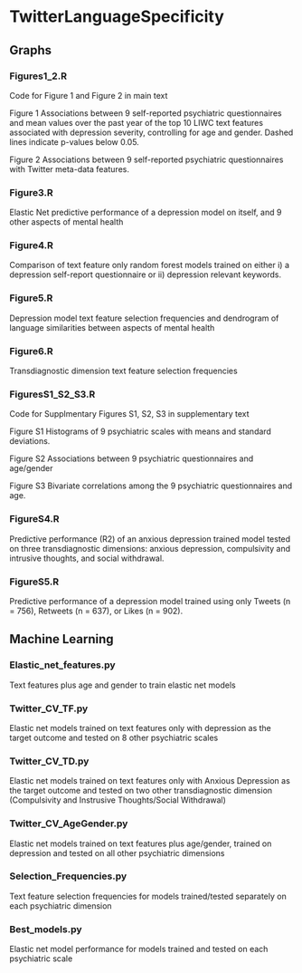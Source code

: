 # TwitterLanguageSpecificity

## Graphs

### Figures1_2.R

Code for Figure 1 and Figure 2 in main text 

Figure 1
Associations between 9 self-reported psychiatric questionnaires and mean values over the past year of the top 10 LIWC text features associated with depression severity, controlling for age and gender. Dashed lines indicate p-values below 0.05.  

Figure 2
Associations between 9 self-reported psychiatric questionnaires with Twitter meta-data features.

### Figure3.R

Elastic Net predictive performance of a depression model on itself, and  9 other aspects of mental health 

### Figure4.R

Comparison of text feature only random forest models trained on either i) a depression self-report questionnaire or ii) depression relevant keywords. 

### Figure5.R

Depression  model text feature selection frequencies and dendrogram of language similarities between aspects of mental health

### Figure6.R

Transdiagnostic dimension text feature selection frequencies 

### FiguresS1_S2_S3.R

Code for Supplmentary Figures S1, S2, S3 in supplementary text 

Figure S1
Histograms of 9 psychiatric scales with means and standard deviations. 

Figure S2 
Associations between 9 psychiatric questionnaires and age/gender 

Figure S3
Bivariate correlations among the 9 psychiatric questionnaires and age. 

### FigureS4.R

Predictive performance (R2) of an anxious depression trained model tested on three transdiagnostic dimensions: anxious depression, compulsivity and intrusive thoughts, and social withdrawal. 

### FigureS5.R

Predictive performance of a depression model trained using only Tweets (n = 756), Retweets (n = 637), or Likes (n = 902). 

## Machine Learning 

### Elastic_net_features.py

Text features plus age and gender to train elastic net models 

### Twitter_CV_TF.py

Elastic net models trained on text features only with depression as the target outcome and tested on 8 other psychiatric scales

### Twitter_CV_TD.py

Elastic net models trained on text features only with Anxious Depression as the target outcome and tested on two other transdiagnostic dimension (Compulsivity and Instrusive Thoughts/Social Withdrawal)

### Twitter_CV_AgeGender.py

Elastic net models trained on text features plus age/gender, trained on depression and tested on all other psychiatric dimensions

### Selection_Frequencies.py

Text feature selection frequencies for models trained/tested separately on each psychiatric dimension 

### Best_models.py

Elastic net model performance for models trained and tested on each psychiatric scale 







 










